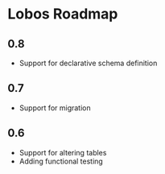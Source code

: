 # Lobos Roadmap

## 0.8

 * Support for declarative schema definition

## 0.7

 * Support for migration

## 0.6

 * Support for altering tables
 * Adding functional testing
